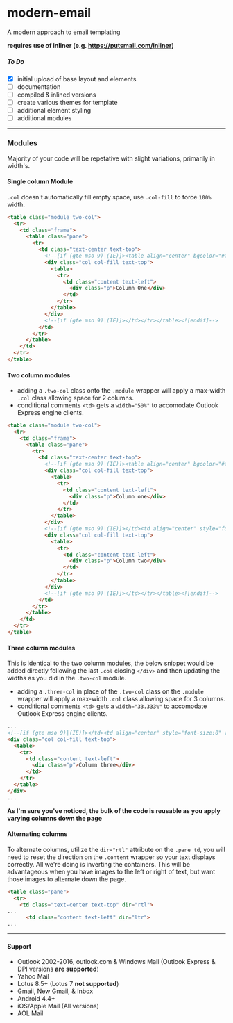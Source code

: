 # modern-email
A modern approach to email templating

**requires use of inliner (e.g. https://putsmail.com/inliner)**

##### To Do
- [x] initial upload of base layout and elements
- [ ] documentation
- [ ] compiled & inlined versions
- [ ] create various themes for template
- [ ] additional element styling
- [ ] additional modules

---

### Modules
Majority of your code will be repetative with slight variations, primarily in width's.

#### Single column Module

`.col` doesn't automatically fill empty space, use `.col-fill` to force `100%` width.

```HTML
<table class="module two-col">
  <tr>
    <td class="frame">
      <table class="pane">
        <tr>
          <td class="text-center text-top">
            <!--[if (gte mso 9)|(IE)]><table align="center" bgcolor="#ffffff" border="0" cellpadding="0" cellspacing="0" width="100%"><tr><td align="center" style="font-size:0" valign="top"><![endif]-->
            <div class="col col-fill text-top">
              <table>
                <tr>
                  <td class="content text-left">
                    <div class="p">Column One</div>
                  </td>
                </tr>
              </table>
            </div>
            <!--[if (gte mso 9)|(IE)]></td></tr></table><![endif]-->
          </td>
        </tr>
      </table>
    </td>
  </tr>
</table>
```

#### Two column modules

* adding a `.two-col` class onto the `.module` wrapper will apply a max-width `.col` class allowing space for 2 columns.
* conditional comments `<td>` gets a `width="50%"` to accomodate Outlook Express engine clients.

```HTML
<table class="module two-col">
  <tr>
    <td class="frame">
      <table class="pane">
        <tr>
          <td class="text-center text-top">
            <!--[if (gte mso 9)|(IE)]><table align="center" bgcolor="#ffffff" border="0" cellpadding="0" cellspacing="0" width="100%"><tr><td align="center" style="font-size:0" valign="top" width="50%"><![endif]-->
            <div class="col col-fill text-top">
              <table>
                <tr>
                  <td class="content text-left">
                    <div class="p">Column one</div>
                  </td>
                </tr>
              </table>
            </div>
            <!--[if (gte mso 9)|(IE)]></td><td align="center" style="font-size:0" valign="top" width="50%"><![endif]-->
            <div class="col col-fill text-top">
              <table>
                <tr>
                  <td class="content text-left">
                    <div class="p">Column two</div>
                  </td>
                </tr>
              </table>
            </div>
            <!--[if (gte mso 9)|(IE)]></td></tr></table><![endif]-->
          </td>
        </tr>
      </table>
    </td>
  </tr>
</table>
```

#### Three column modules
This is identical to the two column modules, the below snippet would be added directly following the last `.col` closing `</div>` and then updating the widths as you did in the `.two-col` module. 

* adding a `.three-col` in place of the `.two-col` class on the `.module` wrapper will apply a max-width `.col` class allowing space for 3 columns.
* conditional comments `<td>` gets a `width="33.333%"` to accomodate Outlook Express engine clients.

```HTML
...
<!--[if (gte mso 9)|(IE)]></td><td align="center" style="font-size:0" valign="top" width="33.333%"><![endif]-->
<div class="col col-fill text-top">
  <table>
    <tr>
      <td class="content text-left">
        <div class="p">Column three</div>
      </td>
    </tr>
  </table>
</div>
...
```

**As I'm sure you've noticed, the bulk of the code is reusable as you apply varying columns down the page**

#### Alternating columns
To alternate columns, utilize the `dir="rtl"` attribute on the `.pane td`, you will need to reset the direction on the `.content` wrapper so your text displays correctly. All we're doing is inverting the containers. This will be advantageous when you have images to the left or right of text, but want those images to alternate down the page.

```HTML
<table class="pane">
  <tr>
    <td class="text-center text-top" dir="rtl">
... 
      <td class="content text-left" dir="ltr">
...

```

---

#### Support
- Outlook 2002-2016, outlook.com & Windows Mail (Outlook Express & DPI versions **are supported**)
- Yahoo Mail
- Lotus 8.5+ (Lotus 7 **not supported**)
- Gmail, New Gmail, & Inbox
- Android 4.4+
- iOS/Apple Mail (All versions)
- AOL Mail

